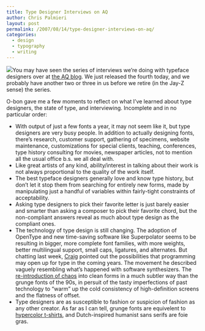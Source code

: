 ```yaml
---
title: Type Designer Interviews on AQ
author: Chris Palmieri
layout: post
permalink: /2007/08/14/type-designer-interviews-on-aq/
categories:
  - design
  - typography
  - writing
---
```

![][1]You may have seen the series of interviews we&#8217;re doing with typeface designers over at [the AQ blog][2]. We just released the fourth today, and we probably have another two or three in us before we retire (in the Jay-Z sense) the series.

O-bon gave me a few moments to reflect on what I&#8217;ve learned about type designers, the state of type, and interviewing. Incomplete and in no particular order:

  * With output of just a few fonts a year, it may not seem like it, but type designers are very busy people. In addition to actually designing fonts, there&#8217;s research, customer support, gathering of specimens, website maintenance, customizations for special clients, teaching, conferences, type history consulting for movies, newspaper articles, not to mention all the usual office b.s. we all deal with.
  * Like great artists of any kind, ability/interest in talking about their work is not always proportional to the quality of the work itself.
  * The best typeface designers generally love and know type history, but don&#8217;t let it stop them from searching for entirely new forms, made by manipulating just a handful of variables within fairly-tight constraints of acceptability.
  * Asking type designers to pick their favorite letter is just barely easier and smarter than asking a composer to pick their favorite chord, but the non-compliant answers reveal as much about type design as the compliant ones.
  * The technology of type design is still changing. The adoption of OpenType and new time-saving software like Superpolator seems to be resulting in bigger, more complete font families, with more weights, better multilingual support, small caps, ligatures, and alternates. But chatting last week, [Craig][3] pointed out the possibilities that programming may open up for type in the coming years. The movement he described vaguely resembling what&#8217;s happened with software synthesizers. The [re-introduction of chaos][4] into clean forms in a much subtler way than the grunge fonts of the 90s, in persuit of the tasty imperfections of past technology to &#8220;warm&#8221; up the cold consistency of high-definition screens and the flatness of offset.
  * Type designers are as susceptible to fashion or suspicion of fashion as any other creator. As far as I can tell, grunge fonts are equivelent to [hypercolor t-shirts][5], and Dutch-inspired humanist sans serifs are foie gras.

 [1]: http://www.iixii.net/wp-content/uploads/2007/08/interviews.png
 [2]: http://www.aqworks.com/blog/
 [3]: http://www.craigmod.com
 [4]: http://www.talleming.com/pages/work/programming/openType/randomization/index.html
 [5]: http://www.flickr.com/photos/bethy/17103541/